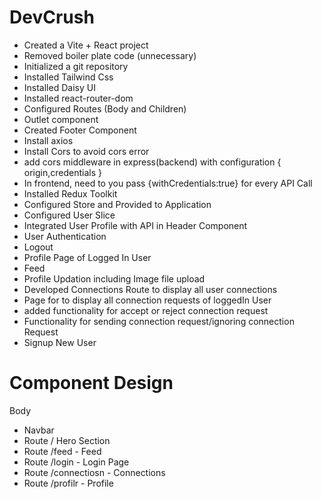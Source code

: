 # DevCrush 

- Created a Vite + React project
- Removed boiler plate code (unnecessary)
- Initialized a git repository
- Installed Tailwind Css
- Installed Daisy UI
- Installed react-router-dom
- Configured Routes (Body and Children)
- Outlet component
- Created Footer Component
- Install axios
- Install Cors to avoid cors error
- add cors middleware in express(backend) with configuration
     {
        origin,credentials
     }
- In frontend, need  to you pass {withCredentials:true} for every API Call
- Installed Redux Toolkit
- Configured Store and Provided to Application
- Configured User Slice
- Integrated User Profile with API in Header Component
- User Authentication
- Logout
- Profile Page of Logged In User
- Feed
- Profile Updation including Image file upload
- Developed Connections Route to display all user connections
- Page for to display all connection requests of loggedIn User
- added functionality for accept or reject connection request
- Functionality for sending connection request/ignoring connection Request
- Signup New User






# Component Design

Body
 - Navbar
 - Route / Hero Section
 - Route /feed - Feed
 - Route /login - Login Page
 - Route /connectiosn - Connections
 - Route /profilr - Profile